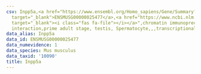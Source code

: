 ```yaml
---
csv: Inpp5a,<a href="https://www.ensembl.org/Homo_sapiens/Gene/Summary?db=core;g=ENSMUSG00000025477"
  target="_blank">ENSMUSG00000025477</a>,<a href="https://www.ncbi.nlm.nih.gov/pubmed/25450459"
  target="_blank"><i class="fas fa-file"></i></a>",chromatin immunoprecipitation assay,direct
  interaction,prime adult stage, testis, Spermatocyte,,,transcriptional regulation,
data_alias: Inpp5a
data_id: ENSMUSG00000025477
data_numevidence: 1
data_species: Mus musculus
data_taxid: '10090'
title: Inpp5a
---
```

